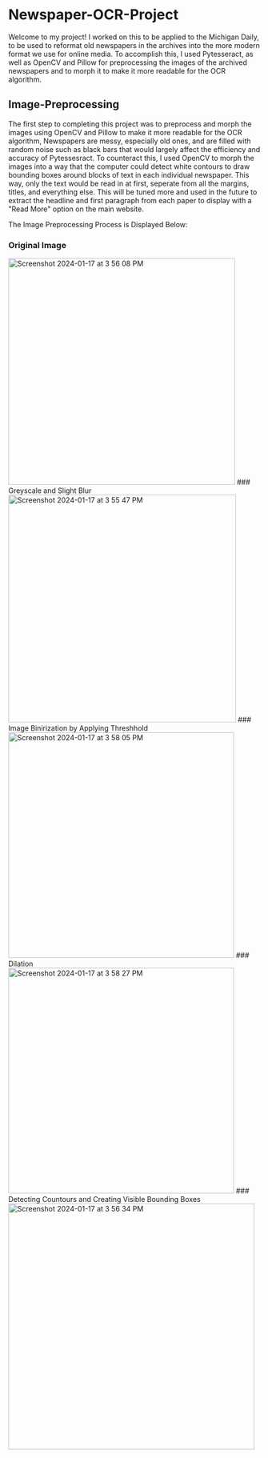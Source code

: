 # Newspaper-OCR-Project
Welcome to my project! I worked on this to be applied to the Michigan Daily, to be used to reformat old newspapers in the archives into the more modern format we use for online media. To accomplish this, I used Pytesseract, as well as OpenCV and Pillow for preprocessing the images of the archived newspapers and to morph it to make it more readable for the OCR algorithm. 

## Image-Preprocessing
The first step to completing this project was to preprocess and morph the images using OpenCV and Pillow to make it more readable for the OCR algorithm, Newspapers are messy, especially old ones, and are filled with random noise such as black bars that would largely affect the efficiency and accuracy of Pytessesract. To counteract this, I used OpenCV to morph the images into a way that the computer could detect white contours to draw bounding boxes around blocks of text in each individual newspaper. This way, only the text would be read in at first, seperate from all the margins, titles, and everything else. This will be tuned more and used in the future to extract the headline and first paragraph from each paper to display with a "Read More" option on the main website.

The Image Preprocessing Process is Displayed Below:
### Original Image
<img width="453" alt="Screenshot 2024-01-17 at 3 56 08 PM" src="https://github.com/MathewZheng/Archived-Newspaper-OCR-Processing-Analysis---Michigan-Daily/assets/53542045/7ed7346c-40f7-4242-8fc3-e0b0f6d4e20a">
### Greyscale and Slight Blur
<img width="455" alt="Screenshot 2024-01-17 at 3 55 47 PM" src="https://github.com/MathewZheng/Archived-Newspaper-OCR-Processing-Analysis---Michigan-Daily/assets/53542045/4492a055-4333-4b07-9e54-d0c178910774">
### Image Binirization by Applying Threshhold
<img width="451" alt="Screenshot 2024-01-17 at 3 58 05 PM" src="https://github.com/MathewZheng/Archived-Newspaper-OCR-Processing-Analysis---Michigan-Daily/assets/53542045/5b588fd4-0ea9-45cf-86ee-03e31c5b5881">
### Dilation
<img width="451" alt="Screenshot 2024-01-17 at 3 58 27 PM" src="https://github.com/MathewZheng/Archived-Newspaper-OCR-Processing-Analysis---Michigan-Daily/assets/53542045/84a3675d-cea3-4385-b640-2598f81fc5c4">
### Detecting Countours and Creating Visible Bounding Boxes
<img width="492" alt="Screenshot 2024-01-17 at 3 56 34 PM" src="https://github.com/MathewZheng/Archived-Newspaper-OCR-Processing-Analysis---Michigan-Daily/assets/53542045/cae5f1a9-1df5-40f7-96d8-c8e92028d2f2">
